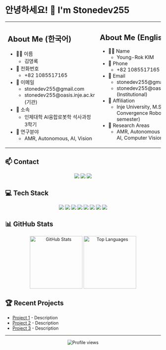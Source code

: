 # 안녕하세요! 👋 I'm Stonedev255

<table>
  <tr>
    <td width="50%" valign="top">
      <h2>About Me (한국어)</h2>
      <ul>
        <li>👨‍🎓 이름
          <ul><li>김영록</li></ul>
        </li>
        <li>📱 전화번호
          <ul><li>+82 1085517165</li></ul>
        </li>
        <li>📧 이메일
          <ul>
            <li>stonedev255@gmail.com</li>
            <li>stonedev255@oasis.inje.ac.kr (기관)</li>
          </ul>
        </li>
        <li>🏫 소속
          <ul><li>인제대학 AI융합로봇학 석사과정 3학기</li></ul>
        </li>
        <li>🔬 연구분야
          <ul><li>AMR, Autonomous, AI, Vision</li></ul>
        </li>
      </ul>
    </td>
    <td width="50%" valign="top">
      <h2>About Me (English)</h2>
      <ul>
        <li>👨‍🎓 Name
          <ul><li>Young-Rok KIM</li></ul>
        </li>
        <li>📱 Phone
          <ul><li>+82 1085517165</li></ul>
        </li>
        <li>📧 Email
          <ul>
            <li>stonedev255@gmail.com</li>
            <li>stonedev255@oasis.inje.ac.kr (Institutional)</li>
          </ul>
        </li>
        <li>🏫 Affiliation
          <ul><li>Inje University, M.S. in AI Convergence Robotics (3rd semester)</li></ul>
        </li>
        <li>🔬 Research Areas
          <ul><li>AMR, Autonomous Systems, AI, Computer Vision</li></ul>
        </li>
      </ul>
    </td>
  </tr>
</table>

## 📫 Contact
<p align="center">
  <a href="mailto:stonedev255@gmail.com" target="_blank"><img src="https://img.shields.io/badge/Gmail-d14836?style=flat-square&amp;logo=Gmail&amp;logoColor=white"></a>
  <a href="mailto:stonedev255@oasis.inje.ac.kr" target="_blank"><img src="https://img.shields.io/badge/Academic_Email-0078D4?style=flat-square&amp;logo=microsoft-outlook&amp;logoColor=white"></a>
  <a href="tel:+821085517165"><img src="https://img.shields.io/badge/Phone-+82_1085517165-blue?style=flat-square&logo=samsung&logoColor=white"></a>
</p>

## 💻 Tech Stack
<p align="center">
  <img src="https://img.shields.io/badge/Python-3776AB?style=flat-square&amp;logo=Python&amp;logoColor=white">
  <img src="https://img.shields.io/badge/Java-C3002D?style=flat-square&amp;logo=Java&amp;logoColor=white">
  <img src="https://img.shields.io/badge/Jupyter-F37626?style=flat-square&amp;logo=jupyter&amp;logoColor=white">
  <img src="https://img.shields.io/badge/ROS-22314E?style=flat-square&amp;logo=ros&amp;logoColor=white">
  <img src="https://img.shields.io/badge/Pytorch-EE4C2C?style=flat-square&amp;logo=pytorch&amp;logoColor=white">
  <img src="https://img.shields.io/badge/Anaconda3-44A833?style=flat-square&amp;logo=anaconda&amp;logoColor=white">
  <img src="https://img.shields.io/badge/Flask-000000?style=flat-square&amp;logo=flask&amp;logoColor=white">
  <img src="https://img.shields.io/badge/Docker-2496ED?style=flat-square&amp;logo=docker&amp;logoColor=white">
</p>

## 📊 GitHub Stats
<p align="center">
  <img src="https://github-readme-stats.vercel.app/api?username=Stonedev255&include_all_commits=true&rank_icon=github&show_icons=true&theme=radical" alt="GitHub Stats" height="170">
  <img src="https://github-readme-stats.vercel.app/api/top-langs/?username=Stonedev255&layout=compact&theme=radical" alt="Top Languages" height="170">
</p>

## 🏆 Recent Projects
<!-- You can add your recent projects with descriptions here -->
- [Project 1](https://github.com/Stonedev255/project1) - Description
- [Project 2](https://github.com/Stonedev255/project2) - Description
- [Project 3](https://github.com/Stonedev255/project3) - Description

---
<p align="center">
  <img src="https://komarev.com/ghpvc/?username=Stonedev255&color=blueviolet" alt="Profile views">
</p>
